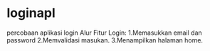 # loginapl
percobaan aplikasi login
Alur Fitur Login:
1.Memasukkan email dan password
2.Memvalidasi masukan.
3.Menampilkan halaman home.

